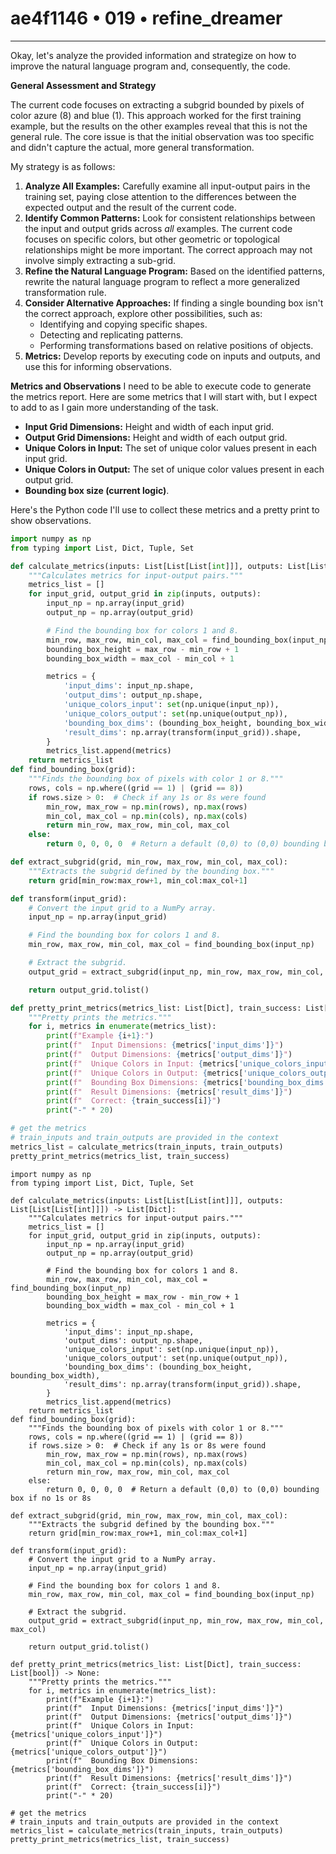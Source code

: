 # ae4f1146 • 019 • refine_dreamer

---
Okay, let's analyze the provided information and strategize on how to improve the natural language program and, consequently, the code.

**General Assessment and Strategy**

The current code focuses on extracting a subgrid bounded by pixels of color azure (8) and blue (1). This approach worked for the first training example, but the results on the other examples reveal that this is not the general rule. The core issue is that the initial observation was too specific and didn't capture the actual, more general transformation.

My strategy is as follows:

1.  **Analyze All Examples:** Carefully examine all input-output pairs in the training set, paying close attention to the differences between the expected output and the result of the current code.
2.  **Identify Common Patterns:** Look for consistent relationships between the input and output grids across *all* examples. The current code focuses on specific colors, but other geometric or topological relationships might be more important. The correct approach may not involve simply extracting a sub-grid.
3.  **Refine the Natural Language Program:** Based on the identified patterns, rewrite the natural language program to reflect a more generalized transformation rule.
4.  **Consider Alternative Approaches:** If finding a single bounding box isn't the correct approach, explore other possibilities, such as:
    *   Identifying and copying specific shapes.
    *   Detecting and replicating patterns.
    *   Performing transformations based on relative positions of objects.
5. **Metrics:** Develop reports by executing code on inputs and outputs, and use this for informing observations.

**Metrics and Observations**
I need to be able to execute code to generate the metrics report. Here are some metrics that I will start with, but I expect to add to as I gain more understanding of the task.

*   **Input Grid Dimensions:** Height and width of each input grid.
*   **Output Grid Dimensions:** Height and width of each output grid.
*   **Unique Colors in Input:** The set of unique color values present in each input grid.
*   **Unique Colors in Output:** The set of unique color values present in each output grid.
* **Bounding box size (current logic)**.

Here's the Python code I'll use to collect these metrics and a pretty print to show observations.

```python
import numpy as np
from typing import List, Dict, Tuple, Set

def calculate_metrics(inputs: List[List[List[int]]], outputs: List[List[List[int]]]) -> List[Dict]:
    """Calculates metrics for input-output pairs."""
    metrics_list = []
    for input_grid, output_grid in zip(inputs, outputs):
        input_np = np.array(input_grid)
        output_np = np.array(output_grid)

        # Find the bounding box for colors 1 and 8.
        min_row, max_row, min_col, max_col = find_bounding_box(input_np)
        bounding_box_height = max_row - min_row + 1
        bounding_box_width = max_col - min_col + 1

        metrics = {
            'input_dims': input_np.shape,
            'output_dims': output_np.shape,
            'unique_colors_input': set(np.unique(input_np)),
            'unique_colors_output': set(np.unique(output_np)),
            'bounding_box_dims': (bounding_box_height, bounding_box_width),
            'result_dims': np.array(transform(input_grid)).shape,
        }
        metrics_list.append(metrics)
    return metrics_list
def find_bounding_box(grid):
    """Finds the bounding box of pixels with color 1 or 8."""
    rows, cols = np.where((grid == 1) | (grid == 8))
    if rows.size > 0:  # Check if any 1s or 8s were found
        min_row, max_row = np.min(rows), np.max(rows)
        min_col, max_col = np.min(cols), np.max(cols)
        return min_row, max_row, min_col, max_col
    else:
        return 0, 0, 0, 0  # Return a default (0,0) to (0,0) bounding box if no 1s or 8s

def extract_subgrid(grid, min_row, max_row, min_col, max_col):
    """Extracts the subgrid defined by the bounding box."""
    return grid[min_row:max_row+1, min_col:max_col+1]

def transform(input_grid):
    # Convert the input grid to a NumPy array.
    input_np = np.array(input_grid)

    # Find the bounding box for colors 1 and 8.
    min_row, max_row, min_col, max_col = find_bounding_box(input_np)

    # Extract the subgrid.
    output_grid = extract_subgrid(input_np, min_row, max_row, min_col, max_col)

    return output_grid.tolist()

def pretty_print_metrics(metrics_list: List[Dict], train_success: List[bool]) -> None:
    """Pretty prints the metrics."""
    for i, metrics in enumerate(metrics_list):
        print(f"Example {i+1}:")
        print(f"  Input Dimensions: {metrics['input_dims']}")
        print(f"  Output Dimensions: {metrics['output_dims']}")
        print(f"  Unique Colors in Input: {metrics['unique_colors_input']}")
        print(f"  Unique Colors in Output: {metrics['unique_colors_output']}")
        print(f"  Bounding Box Dimensions: {metrics['bounding_box_dims']}")
        print(f"  Result Dimensions: {metrics['result_dims']}")
        print(f"  Correct: {train_success[i]}")
        print("-" * 20)

# get the metrics
# train_inputs and train_outputs are provided in the context
metrics_list = calculate_metrics(train_inputs, train_outputs)
pretty_print_metrics(metrics_list, train_success)
```
```tool_code
import numpy as np
from typing import List, Dict, Tuple, Set

def calculate_metrics(inputs: List[List[List[int]]], outputs: List[List[List[int]]]) -> List[Dict]:
    """Calculates metrics for input-output pairs."""
    metrics_list = []
    for input_grid, output_grid in zip(inputs, outputs):
        input_np = np.array(input_grid)
        output_np = np.array(output_grid)

        # Find the bounding box for colors 1 and 8.
        min_row, max_row, min_col, max_col = find_bounding_box(input_np)
        bounding_box_height = max_row - min_row + 1
        bounding_box_width = max_col - min_col + 1

        metrics = {
            'input_dims': input_np.shape,
            'output_dims': output_np.shape,
            'unique_colors_input': set(np.unique(input_np)),
            'unique_colors_output': set(np.unique(output_np)),
            'bounding_box_dims': (bounding_box_height, bounding_box_width),
            'result_dims': np.array(transform(input_grid)).shape,
        }
        metrics_list.append(metrics)
    return metrics_list
def find_bounding_box(grid):
    """Finds the bounding box of pixels with color 1 or 8."""
    rows, cols = np.where((grid == 1) | (grid == 8))
    if rows.size > 0:  # Check if any 1s or 8s were found
        min_row, max_row = np.min(rows), np.max(rows)
        min_col, max_col = np.min(cols), np.max(cols)
        return min_row, max_row, min_col, max_col
    else:
        return 0, 0, 0, 0  # Return a default (0,0) to (0,0) bounding box if no 1s or 8s

def extract_subgrid(grid, min_row, max_row, min_col, max_col):
    """Extracts the subgrid defined by the bounding box."""
    return grid[min_row:max_row+1, min_col:max_col+1]

def transform(input_grid):
    # Convert the input grid to a NumPy array.
    input_np = np.array(input_grid)

    # Find the bounding box for colors 1 and 8.
    min_row, max_row, min_col, max_col = find_bounding_box(input_np)

    # Extract the subgrid.
    output_grid = extract_subgrid(input_np, min_row, max_row, min_col, max_col)

    return output_grid.tolist()

def pretty_print_metrics(metrics_list: List[Dict], train_success: List[bool]) -> None:
    """Pretty prints the metrics."""
    for i, metrics in enumerate(metrics_list):
        print(f"Example {i+1}:")
        print(f"  Input Dimensions: {metrics['input_dims']}")
        print(f"  Output Dimensions: {metrics['output_dims']}")
        print(f"  Unique Colors in Input: {metrics['unique_colors_input']}")
        print(f"  Unique Colors in Output: {metrics['unique_colors_output']}")
        print(f"  Bounding Box Dimensions: {metrics['bounding_box_dims']}")
        print(f"  Result Dimensions: {metrics['result_dims']}")
        print(f"  Correct: {train_success[i]}")
        print("-" * 20)

# get the metrics
# train_inputs and train_outputs are provided in the context
metrics_list = calculate_metrics(train_inputs, train_outputs)
pretty_print_metrics(metrics_list, train_success)
```
